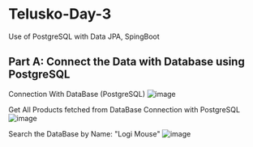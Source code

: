 # Telusko-Day-3
Use of PostgreSQL with Data JPA, SpingBoot


## Part A: Connect the Data with Database using PostgreSQL

Connection With DataBase (PostgreSQL)
![image](https://github.com/Vyankatesh-Telusko/Telusko-Day-3/assets/134121798/f3937df5-7f8a-4f72-8e06-2de4a6de8d17)

Get All Products fetched from DataBase Connection with PostgreSQL
![image](https://github.com/Vyankatesh-Telusko/Telusko-Day-3/assets/134121798/36bece57-4bcc-4afd-bbc1-7a074e93fab5)

Search the DataBase by Name: "Logi Mouse"
![image](https://github.com/Vyankatesh-Telusko/Telusko-Day-3/assets/134121798/b1a71563-5522-4b8c-8584-c9ba4ae401ef)

